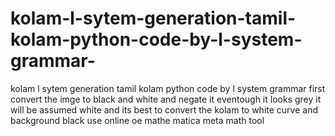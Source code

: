 # kolam-l-sytem-generation-tamil-kolam-python-code-by-l-system-grammar-
kolam l sytem generation  tamil kolam python code by l system grammar 
first convert the imge to black and white and negate it  eventough it looks grey it will be assumed white and its best to convert the kolam to white curve and background black use online oe mathe matica meta math tool
